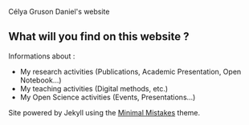 Célya Gruson Daniel's website

## What will you find on this website ?

Informations about :

- My research activities (Publications, Academic Presentation, Open Notebook…)
- My teaching activities (Digital methods, etc.)
- My Open Science activities (Events, Presentations…)


Site powered by Jekyll using the [Minimal Mistakes](http://mmistakes.github.io/minimal-mistakes) theme.
